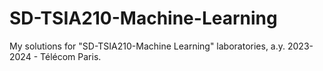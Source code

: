 # SD-TSIA210-Machine-Learning
My solutions for "SD-TSIA210-Machine Learning" laboratories, a.y. 2023-2024 - Télécom Paris.
